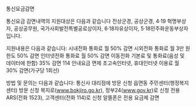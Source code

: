 통신요금감면

통신요금 감면내역의 지원대상은 다음과 같습니다
전상군경, 공상군경, 4·19 혁명부상자, 공상공무원, 국가사회발전특별공로상이자, 6·18자유상이자, 5·18민주화운동부상자입니다.

지원내용은 다음과 같습니다:
시내전화 통화료 월 50% 감면
시외전화 통화료 월 3만 원 한도 50% 감면
인터넷전화 통화료 월 50% 감면
이동전화 기본료 및 통화료(음성 및 데이터에 한함) 35% 감면
114 안내요금 면제
초고속인터넷, 휴대인터넷 이용료 월 30% 감면(가구당 1회선)

방법 및 문의는 다음과 같습니다:
통신사 대리점에 방문 신청
읍면동 주민센터(행정복지센터) 방문 신청
복지로(www.bokjiro.go.kr), 정부24(www.gov.kr)로 신청
전용 ARS(전화 1523), 고객센터(전화 114)로 신청 알뜰폰은 전용 요금제 감면